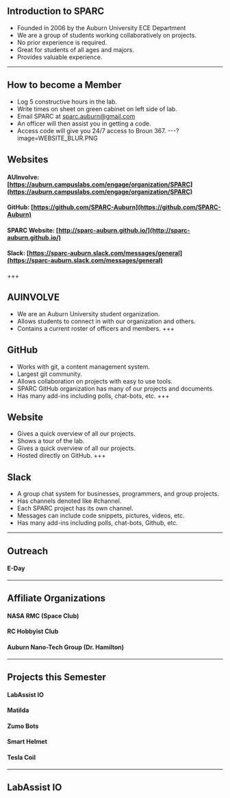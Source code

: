 ## Introduction to SPARC
* Founded in 2006 by the Auburn University ECE Department <!-- .element: class="fragment" -->
* We are a group of students working collaboratively on projects. <!-- .element: class="fragment" -->
* No prior experience is required. <!-- .element: class="fragment" -->
* Great for students of all ages and majors. <!-- .element: class="fragment" -->
* Provides valuable experience.<!-- .element: class="fragment" -->
---
## How to become a Member
* Log 5 constructive hours in the lab. <!-- .element: class="fragment" -->
* Write times on sheet on green cabinet on left side of lab. <!-- .element: class="fragment" -->
* Email SPARC at <!-- .element: class="fragment" --> [sparc.auburn@gmail.com](sparc.auburn@gmail.com) <!-- .element: class="fragment" -->
* An officer will then assist you in getting a code. <!-- .element: class="fragment" -->
* Access code will give you 24/7 access to Broun 367. <!-- .element: class="fragment" -->
---?image=WEBSITE_BLUR.PNG
## Websites
#### AUInvolve: [https://auburn.campuslabs.com/engage/organization/SPARC](https://auburn.campuslabs.com/engage/organization/SPARC)
#### GitHub: [https://github.com/SPARC-Auburn](https://github.com/SPARC-Auburn)
#### SPARC Website: [http://sparc-auburn.github.io/](http://sparc-auburn.github.io/)
#### Slack: [https://sparc-auburn.slack.com/messages/general](https://sparc-auburn.slack.com/messages/general)
+++
## AUINVOLVE
* We are an Auburn University student organization.<!-- .element: class="fragment" -->
* Allows students to connect in with our organization and others.<!-- .element: class="fragment" -->
* Contains a current roster of officers and members.<!-- .element: class="fragment" -->
+++
## GitHub
* Works with git, a content management system.<!-- .element: class="fragment" -->
* Largest git community.<!-- .element: class="fragment" -->
* Allows collaboration on projects with easy to use tools.<!-- .element: class="fragment" -->
* SPARC GitHub organization has many of our projects and documents.<!-- .element: class="fragment" -->
* Has many add-ins including polls, chat-bots, etc.<!-- .element: class="fragment" -->
+++
## Website
* Gives a quick overview of all our projects.<!-- .element: class="fragment" -->
* Shows a tour of the lab.<!-- .element: class="fragment" -->
* Gives a quick overview of all our projects.<!-- .element: class="fragment" -->
* Hosted directly on GitHub.<!-- .element: class="fragment" -->
+++
## Slack
* A group chat system for businesses, programmers, and group projects.<!-- .element: class="fragment" -->
* Has channels denoted like #channel.<!-- .element: class="fragment" -->
* Each SPARC project has its own channel.<!-- .element: class="fragment" -->
* Messages can include code snippets, pictures, videos, etc.<!-- .element: class="fragment" -->
* Has many add-ins including polls, chat-bots, Github, etc.<!-- .element: class="fragment" -->
---
## Outreach
#### E-Day
---
## Affiliate Organizations
#### NASA RMC (Space Club) <!-- .element: class="fragment" -->
#### RC Hobbyist Club <!-- .element: class="fragment" -->
#### Auburn Nano-Tech Group (Dr. Hamilton) <!-- .element: class="fragment" -->
---
## Projects this Semester
#### LabAssist IO<!-- .element: class="fragment" -->
#### Matilda<!-- .element: class="fragment" -->
#### Zumo Bots<!-- .element: class="fragment" -->
#### Smart Helmet<!-- .element: class="fragment" -->
#### Tesla Coil<!-- .element: class="fragment" -->
---
## LabAssist IO
